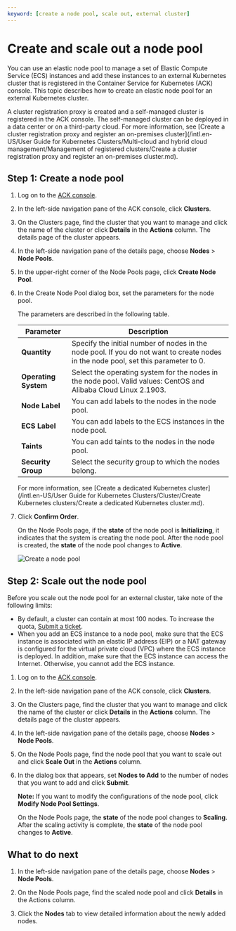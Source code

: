 ```yaml
---
keyword: [create a node pool, scale out, external cluster]
---
```


# Create and scale out a node pool

You can use an elastic node pool to manage a set of Elastic Compute Service \(ECS\) instances and add these instances to an external Kubernetes cluster that is registered in the Container Service for Kubernetes \(ACK\) console. This topic describes how to create an elastic node pool for an external Kubernetes cluster.

A cluster registration proxy is created and a self-managed cluster is registered in the ACK console. The self-managed cluster can be deployed in a data center or on a third-party cloud. For more information, see [Create a cluster registration proxy and register an on-premises cluster](/intl.en-US/User Guide for Kubernetes Clusters/Multi-cloud and hybrid cloud management/Management of registered clusters/Create a cluster registration proxy and register an on-premises cluster.md).

## Step 1: Create a node pool

1.  Log on to the [ACK console](https://cs.console.aliyun.com).

2.  In the left-side navigation pane of the ACK console, click **Clusters**.

3.  On the Clusters page, find the cluster that you want to manage and click the name of the cluster or click **Details** in the **Actions** column. The details page of the cluster appears.

4.  In the left-side navigation pane of the details page, choose **Nodes** \> **Node Pools**.

5.  In the upper-right corner of the Node Pools page, click **Create Node Pool**.

6.  In the Create Node Pool dialog box, set the parameters for the node pool.

    The parameters are described in the following table.

    |Parameter|Description|
    |---------|-----------|
    |**Quantity**|Specify the initial number of nodes in the node pool. If you do not want to create nodes in the node pool, set this parameter to 0.|
    |**Operating System**|Select the operating system for the nodes in the node pool. Valid values: CentOS and Alibaba Cloud Linux 2.1903.|
    |**Node Label**|You can add labels to the nodes in the node pool.|
    |**ECS Label**|You can add labels to the ECS instances in the node pool.|
    |**Taints**|You can add taints to the nodes in the node pool.|
    |**Security Group**|Select the security group to which the nodes belong.|

    For more information, see [Create a dedicated Kubernetes cluster](/intl.en-US/User Guide for Kubernetes Clusters/Cluster/Create Kubernetes clusters/Create a dedicated Kubernetes cluster.md).

7.  Click **Confirm Order**.

    On the Node Pools page, if the **state** of the node pool is **Initializing**, it indicates that the system is creating the node pool. After the node pool is created, the **state** of the node pool changes to **Active**.

    ![Create a node pool](https://static-aliyun-doc.oss-accelerate.aliyuncs.com/assets/img/en-US/1901766161/p248314.png)


## Step 2: Scale out the node pool

Before you scale out the node pool for an external cluster, take note of the following limits:

-   By default, a cluster can contain at most 100 nodes. To increase the quota, [Submit a ticket](https://workorder-intl.console.aliyun.com/console.htm).
-   When you add an ECS instance to a node pool, make sure that the ECS instance is associated with an elastic IP address \(EIP\) or a NAT gateway is configured for the virtual private cloud \(VPC\) where the ECS instance is deployed. In addition, make sure that the ECS instance can access the Internet. Otherwise, you cannot add the ECS instance.

1.  Log on to the [ACK console](https://cs.console.aliyun.com).

2.  In the left-side navigation pane of the ACK console, click **Clusters**.

3.  On the Clusters page, find the cluster that you want to manage and click the name of the cluster or click **Details** in the **Actions** column. The details page of the cluster appears.

4.  In the left-side navigation pane of the details page, choose **Nodes** \> **Node Pools**.

5.  On the Node Pools page, find the node pool that you want to scale out and click **Scale Out** in the **Actions** column.

6.  In the dialog box that appears, set **Nodes to Add** to the number of nodes that you want to add and click **Submit**.

    **Note:** If you want to modify the configurations of the node pool, click **Modify Node Pool Settings**.

    On the Node Pools page, the **state** of the node pool changes to **Scaling**. After the scaling activity is complete, the **state** of the node pool changes to **Active**.


## What to do next

1.  In the left-side navigation pane of the details page, choose **Nodes** \> **Node Pools**.

2.  On the Node Pools page, find the scaled node pool and click **Details** in the Actions column.

3.  Click the **Nodes** tab to view detailed information about the newly added nodes.


